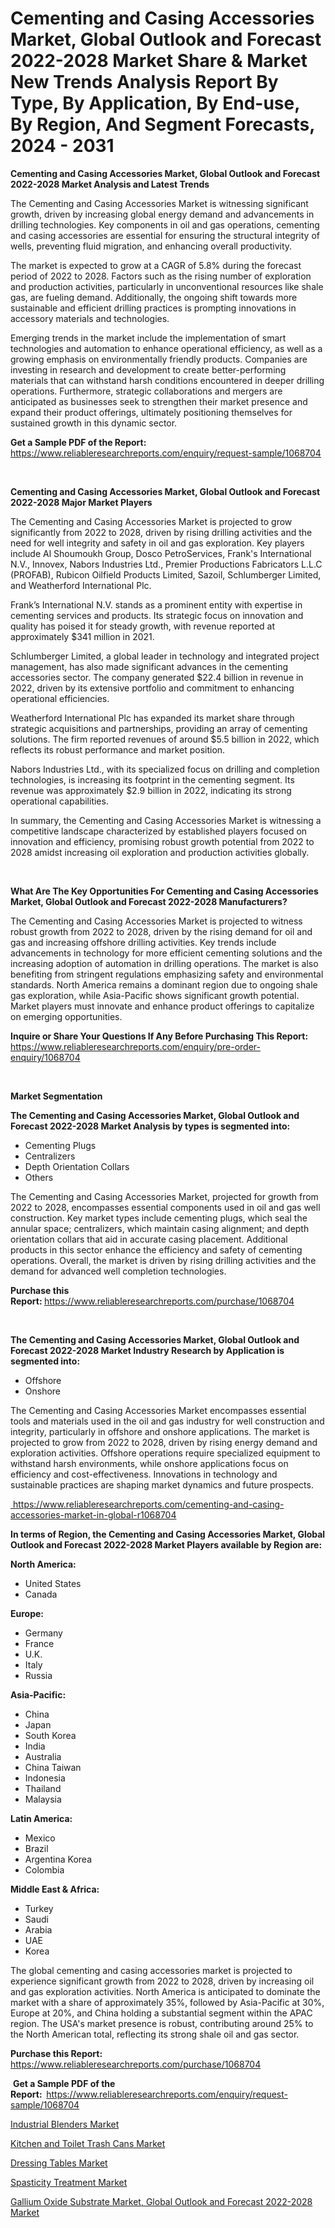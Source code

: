 <p><h1>Cementing and Casing Accessories Market, Global Outlook and Forecast 2022-2028 Market Share & Market New Trends Analysis Report By Type, By Application, By End-use, By Region, And Segment Forecasts, 2024 - 2031</h1></p><p><strong>Cementing and Casing Accessories Market, Global Outlook and Forecast 2022-2028 Market Analysis and Latest Trends</strong></p>
<p><p>The Cementing and Casing Accessories Market is witnessing significant growth, driven by increasing global energy demand and advancements in drilling technologies. Key components in oil and gas operations, cementing and casing accessories are essential for ensuring the structural integrity of wells, preventing fluid migration, and enhancing overall productivity. </p><p>The market is expected to grow at a CAGR of 5.8% during the forecast period of 2022 to 2028. Factors such as the rising number of exploration and production activities, particularly in unconventional resources like shale gas, are fueling demand. Additionally, the ongoing shift towards more sustainable and efficient drilling practices is prompting innovations in accessory materials and technologies.</p><p>Emerging trends in the market include the implementation of smart technologies and automation to enhance operational efficiency, as well as a growing emphasis on environmentally friendly products. Companies are investing in research and development to create better-performing materials that can withstand harsh conditions encountered in deeper drilling operations. Furthermore, strategic collaborations and mergers are anticipated as businesses seek to strengthen their market presence and expand their product offerings, ultimately positioning themselves for sustained growth in this dynamic sector.</p></p>
<p><strong>Get a Sample PDF of the Report:&nbsp;</strong> <a href="https://www.reliableresearchreports.com/enquiry/request-sample/1068704?utm_campaign=120&utm_medium=2&utm_source=Github&utm_content=ia&utm_term=03122024&utm_id=cementing-and-casing-accessories-market-global-outlook-and-forecast-2022-2028">https://www.reliableresearchreports.com/enquiry/request-sample/1068704</a></p>
<p>&nbsp;</p>
<p><strong>Cementing and Casing Accessories Market, Global Outlook and Forecast 2022-2028 Major Market Players</strong></p>
<p><p>The Cementing and Casing Accessories Market is projected to grow significantly from 2022 to 2028, driven by rising drilling activities and the need for well integrity and safety in oil and gas exploration. Key players include Al Shoumoukh Group, Dosco PetroServices, Frank's International N.V., Innovex, Nabors Industries Ltd., Premier Productions Fabricators L.L.C (PROFAB), Rubicon Oilfield Products Limited, Sazoil, Schlumberger Limited, and Weatherford International Plc.</p><p>Frank’s International N.V. stands as a prominent entity with expertise in cementing services and products. Its strategic focus on innovation and quality has poised it for steady growth, with revenue reported at approximately $341 million in 2021.</p><p>Schlumberger Limited, a global leader in technology and integrated project management, has also made significant advances in the cementing accessories sector. The company generated $22.4 billion in revenue in 2022, driven by its extensive portfolio and commitment to enhancing operational efficiencies.</p><p>Weatherford International Plc has expanded its market share through strategic acquisitions and partnerships, providing an array of cementing solutions. The firm reported revenues of around $5.5 billion in 2022, which reflects its robust performance and market position.</p><p>Nabors Industries Ltd., with its specialized focus on drilling and completion technologies, is increasing its footprint in the cementing segment. Its revenue was approximately $2.9 billion in 2022, indicating its strong operational capabilities.</p><p>In summary, the Cementing and Casing Accessories Market is witnessing a competitive landscape characterized by established players focused on innovation and efficiency, promising robust growth potential from 2022 to 2028 amidst increasing oil exploration and production activities globally.</p></p>
<p>&nbsp;</p>
<p><strong>What Are The Key Opportunities For Cementing and Casing Accessories Market, Global Outlook and Forecast 2022-2028 Manufacturers?</strong></p>
<p><p>The Cementing and Casing Accessories Market is projected to witness robust growth from 2022 to 2028, driven by the rising demand for oil and gas and increasing offshore drilling activities. Key trends include advancements in technology for more efficient cementing solutions and the increasing adoption of automation in drilling operations. The market is also benefiting from stringent regulations emphasizing safety and environmental standards. North America remains a dominant region due to ongoing shale gas exploration, while Asia-Pacific shows significant growth potential. Market players must innovate and enhance product offerings to capitalize on emerging opportunities.</p></p>
<p><strong>Inquire or Share Your Questions If Any Before Purchasing This Report:</strong> <a href="https://www.reliableresearchreports.com/enquiry/pre-order-enquiry/1068704?utm_campaign=120&utm_medium=2&utm_source=Github&utm_content=ia&utm_term=03122024&utm_id=cementing-and-casing-accessories-market-global-outlook-and-forecast-2022-2028">https://www.reliableresearchreports.com/enquiry/pre-order-enquiry/1068704</a></p>
<p>&nbsp;</p>
<p><strong>Market Segmentation</strong></p>
<p><strong>The Cementing and Casing Accessories Market, Global Outlook and Forecast 2022-2028 Market Analysis by types is segmented into:</strong></p>
<p><ul><li>Cementing Plugs</li><li>Centralizers</li><li>Depth Orientation Collars</li><li>Others</li></ul></p>
<p><p>The Cementing and Casing Accessories Market, projected for growth from 2022 to 2028, encompasses essential components used in oil and gas well construction. Key market types include cementing plugs, which seal the annular space; centralizers, which maintain casing alignment; and depth orientation collars that aid in accurate casing placement. Additional products in this sector enhance the efficiency and safety of cementing operations. Overall, the market is driven by rising drilling activities and the demand for advanced well completion technologies.</p></p>
<p><strong>Purchase this Report:&nbsp;</strong><a href="https://www.reliableresearchreports.com/purchase/1068704?utm_campaign=120&utm_medium=2&utm_source=Github&utm_content=ia&utm_term=03122024&utm_id=cementing-and-casing-accessories-market-global-outlook-and-forecast-2022-2028">https://www.reliableresearchreports.com/purchase/1068704</a></p>
<p>&nbsp;</p>
<p><strong>The Cementing and Casing Accessories Market, Global Outlook and Forecast 2022-2028 Market Industry Research by Application is segmented into:</strong></p>
<p><ul><li>Offshore</li><li>Onshore</li></ul></p>
<p><p>The Cementing and Casing Accessories Market encompasses essential tools and materials used in the oil and gas industry for well construction and integrity, particularly in offshore and onshore applications. The market is projected to grow from 2022 to 2028, driven by rising energy demand and exploration activities. Offshore operations require specialized equipment to withstand harsh environments, while onshore applications focus on efficiency and cost-effectiveness. Innovations in technology and sustainable practices are shaping market dynamics and future prospects.</p></p>
<p><a href="https://www.reliableresearchreports.com/cementing-and-casing-accessories-market-in-global-r1068704?utm_campaign=120&utm_medium=2&utm_source=Github&utm_content=ia&utm_term=03122024&utm_id=cementing-and-casing-accessories-market-global-outlook-and-forecast-2022-2028">&nbsp;https://www.reliableresearchreports.com/cementing-and-casing-accessories-market-in-global-r1068704</a></p>
<p><strong>In terms of Region, the Cementing and Casing Accessories Market, Global Outlook and Forecast 2022-2028 Market Players available by Region are:</strong></p>
<p>
    <p> <strong> North America: </strong>
        <ul>
            <li>United States</li>
            <li>Canada</li>
        </ul>
        </p> 
    <p> <strong> Europe: </strong>
        <ul>
            <li>Germany</li>
            <li>France</li>
            <li>U.K.</li>
            <li>Italy</li>
            <li>Russia</li>
        </ul>
        </p> 
    <p> <strong> Asia-Pacific: </strong>
        <ul>
            <li>China</li>
            <li>Japan</li>
            <li>South Korea</li>
            <li>India</li>
            <li>Australia</li>
            <li>China Taiwan</li>
            <li>Indonesia</li>
            <li>Thailand</li>
            <li>Malaysia</li>
        </ul>
        </p> 
    <p> <strong> Latin America: </strong>
        <ul>
            <li>Mexico</li>
            <li>Brazil</li>
            <li>Argentina Korea</li>
            <li>Colombia</li>
        </ul>
        </p> 
    <p> <strong> Middle East & Africa: </strong>
        <ul>
            <li>Turkey</li>
            <li>Saudi</li>
            <li>Arabia</li>
            <li>UAE</li>
            <li>Korea</li>
        </ul>
    </p>
    </p>
<p><p>The global cementing and casing accessories market is projected to experience significant growth from 2022 to 2028, driven by increasing oil and gas exploration activities. North America is anticipated to dominate the market with a share of approximately 35%, followed by Asia-Pacific at 30%, Europe at 20%, and China holding a substantial segment within the APAC region. The USA's market presence is robust, contributing around 25% to the North American total, reflecting its strong shale oil and gas sector.</p></p>
<p><strong>Purchase this Report: </strong><a href="https://www.reliableresearchreports.com/purchase/1068704?utm_campaign=120&utm_medium=2&utm_source=Github&utm_content=ia&utm_term=03122024&utm_id=cementing-and-casing-accessories-market-global-outlook-and-forecast-2022-2028">https://www.reliableresearchreports.com/purchase/1068704</a></p>
<p>&nbsp;<strong>Get a Sample PDF of the Report:&nbsp;&nbsp;</strong><a href="https://www.reliableresearchreports.com/enquiry/request-sample/1068704?utm_campaign=120&utm_medium=2&utm_source=Github&utm_content=ia&utm_term=03122024&utm_id=cementing-and-casing-accessories-market-global-outlook-and-forecast-2022-2028">https://www.reliableresearchreports.com/enquiry/request-sample/1068704</a></p>
<p><strong></strong></p>
<p><p><a href="https://www.linkedin.com/pulse/industrial-blenders-market-analysis-report-global-insights-knsqe?utm_campaign=120&utm_medium=2&utm_source=Github&utm_content=ia&utm_term=03122024&utm_id=cementing-and-casing-accessories-market-global-outlook-and-forecast-2022-2028">Industrial Blenders Market</a></p><p><a href="https://issuu.com/reportprime-2/docs/kitchen-and-toilet-trash-cans-market-size-2030.ppt?utm_campaign=120&utm_medium=2&utm_source=Github&utm_content=ia&utm_term=03122024&utm_id=cementing-and-casing-accessories-market-global-outlook-and-forecast-2022-2028">Kitchen and Toilet Trash Cans Market</a></p><p><a href="https://issuu.com/reportprime-2/docs/dressing-tables-market-size-2030.pptx?utm_campaign=120&utm_medium=2&utm_source=Github&utm_content=ia&utm_term=03122024&utm_id=cementing-and-casing-accessories-market-global-outlook-and-forecast-2022-2028">Dressing Tables Market</a></p><p><a href="https://www.linkedin.com/pulse/market-challenges-sales-volume-forecast-research-spasticity-gog5e?utm_campaign=120&utm_medium=2&utm_source=Github&utm_content=ia&utm_term=03122024&utm_id=cementing-and-casing-accessories-market-global-outlook-and-forecast-2022-2028">Spasticity Treatment Market</a></p><p><a href="https://github.com/joannesouthgate/Market-Research-Report-List-5/blob/main/gallium-oxide-substrate-market-global-outlook-and-forecast-2022-2028-market.md?utm_campaign=120&utm_medium=2&utm_source=Github&utm_content=ia&utm_term=03122024&utm_id=cementing-and-casing-accessories-market-global-outlook-and-forecast-2022-2028">Gallium Oxide Substrate Market, Global Outlook and Forecast 2022-2028 Market</a></p></p>
